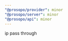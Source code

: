 ```yaml
---
"@prosopo/provider": minor
"@prosopo/server": minor
"@prosopo/api": minor
---
```


ip pass through
  